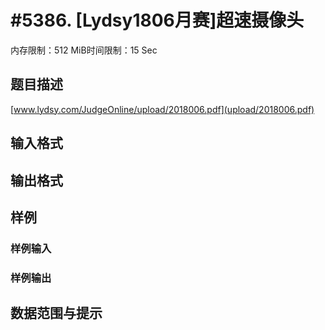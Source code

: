 # #5386. [Lydsy1806月赛]超速摄像头

内存限制：512 MiB时间限制：15 Sec

## 题目描述

 [www.lydsy.com/JudgeOnline/upload/2018006.pdf](upload/2018006.pdf)

## 输入格式

## 输出格式

## 样例

### 样例输入

### 样例输出

## 数据范围与提示
